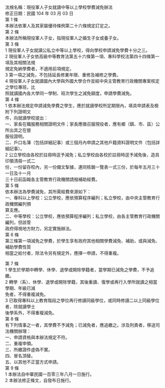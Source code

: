 法規名稱：現役軍人子女就讀中等以上學校學費減免辦法  
修正日期：民國 104 年 03 月 03 日  
第 1 條  
本辦法依軍人及其家屬優待條例第二十六條規定訂定之。  
第 2 條  
本辦法所稱現役軍人子女，指現役軍人之婚生子女或養子女。  
第 3 條  
1 現役軍人子女就讀公私立中等以上學校，得向學校申請減免學費十分之三。  
2 現役軍人子女依高級中等教育法第五十六條第一項、專科學校法第四十四條第一項及其相關法規  
規定免納學費者，不適用前項規定。  
3 第一項之減免，不包括延長修業年限、重修及補修之學費。  
4 現役軍人子女就讀國內大學與外國大學合作並經中央主管教育行政機關專案核定之學位專班，比  
照就讀國內各大學同一學制、班次學生之減免額度，申請學費減免。  
第 4 條  
1 依本辦法規定申請減免學費之學生，應於就讀學校所定期限內，填具申請表及檢附下列證明文  
件，向就讀學校提出：  
一、家長在職服務相關證明文件；家長應徵召服現役者，應有鄉（鎮、市、區）公所出具之在營  
服役證明。  
二、戶口名簿（包括詳細記事）或三個月內申請之其他戶籍資料證明文件（包括詳細記事）。  
2 公立學校由各校於註冊時逕予減免；私立學校由各校於註冊時逕予減免後，造具印領清冊一式二  
份，一份留存校內，另一份備文掣據，連同核銷一覽表一式三份，於每年五月三十一日及十一月  
三十日前函報各主管教育行政機關請撥補助經費。  
第 5 條  
依本辦法為學費減免，其所需經費來源如下：  
一、專科以上學校：公立學校，應依預算程序編列；私立學校，由中央主管教育行政機關編列預  
算支應。  
二、中等學校：公立學校，應依預算程序編列；私立學校，由各主管教育行政機關編列，但該管  
政府得視地方財力，另定實施辦法。  
第 6 條  
第三條第一項減免之學費，於學生享有政府其他相關學費減免、補助，或與減免、補助學費性質  
相當之給付者，除法令另有規定外，應擇一申請，不得重複。  


第 7 條  
1 學生於學期中轉學、休學、退學或開除學籍者，當學期已減免之學費，不予追繳。  
2 轉學（系）、休學、退學或開除學籍，其後重讀、復學或再行入學所就讀之相當學期、年級已減  
免者，不得重複減免。  
3 已取得專科以上教育階段之學位再行修讀同級學位，或同時修讀二以上同級學位者，除就讀學士  
後學系外，不得重複減免。  
第 8 條  
有下列情事之一者，其學費不予減免；已減免者，應追繳之。涉及刑責者，移送司法機關辦理：  
一、申請資格與本辦法規定不符。  
二、重複申領。  
三、所繳證件虛偽不實。  
四、冒名頂替。  
五、以其他不正當方式申請。  
第 9 條  
1 本辦法自中華民國一百零三年八月一日施行。  
2 本辦法修正條文，自發布日施行。  


